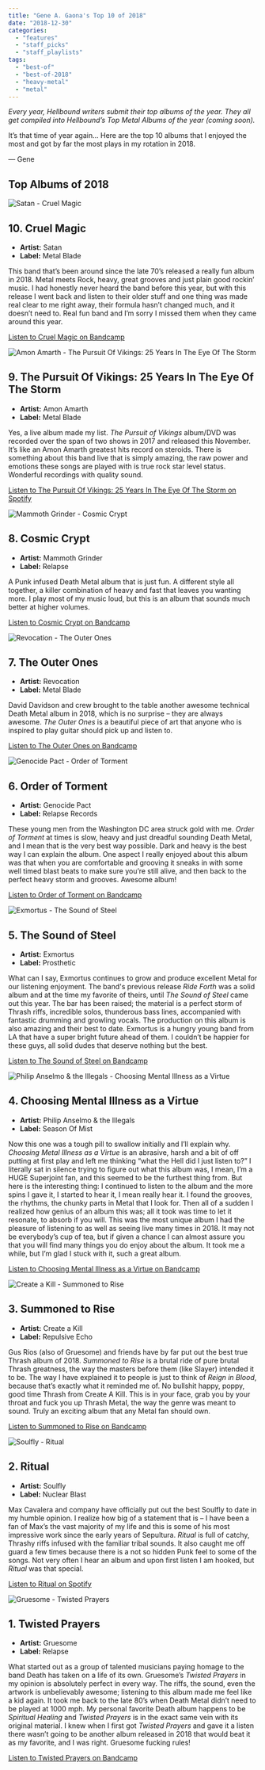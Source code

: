 ```yaml
---
title: "Gene A. Gaona's Top 10 of 2018"
date: "2018-12-30"
categories: 
  - "features"
  - "staff_picks"
  - "staff_playlists"
tags: 
  - "best-of"
  - "best-of-2018"
  - "heavy-metal"
  - "metal"
---
```


_Every year, Hellbound writers submit their top albums of the year. They all get compiled into Hellbound’s Top Metal Albums of the year (coming soon)._

It’s that time of year again... Here are the top 10 albums that I enjoyed the most and got by far the most plays in my rotation in 2018.

— Gene

## Top Albums of 2018

![Satan - Cruel Magic](https://res.cloudinary.com/dy8mxogvn/image/upload/c_fill,f_auto,g_center,h_540,q_auto:good,w_540/v1546035991/a2464656350_16.jpg)

## 10\. Cruel Magic

- **Artist:** Satan
- **Label:** Metal Blade

This band that’s been around since the late 70’s released a really fun album in 2018. Metal meets Rock, heavy, great grooves and just plain good rockin’ music. I had honestly never heard the band before this year, but with this release I went back and listen to their older stuff and one thing was made real clear to me right away, their formula hasn’t changed much, and it doesn’t need to. Real fun band and I’m sorry I missed them when they came around this year.

[Listen to Cruel Magic on Bandcamp](https://satanuk.bandcamp.com/album/cruel-magic)

![Amon Amarth - The Pursuit Of Vikings: 25 Years In The Eye Of The Storm](https://res.cloudinary.com/dy8mxogvn/image/upload/c_fill,f_auto,g_center,h_540,q_auto:good,w_540/v1546016600/dbb33e219f557237deaa5a909f7ba7a1bd209774.jpg)

## 9\. The Pursuit Of Vikings: 25 Years In The Eye Of The Storm

- **Artist:** Amon Amarth
- **Label:** Metal Blade

Yes, a live album made my list. _The Pursuit of Vikings_ album/DVD was recorded over the span of two shows in 2017 and released this November. It’s like an Amon Amarth greatest hits record on steroids. There is something about this band live that is simply amazing, the raw power and emotions these songs are played with is true rock star level status. Wonderful recordings with quality sound.

[Listen to The Pursuit Of Vikings: 25 Years In The Eye Of The Storm on Spotify](https://open.spotify.com/user/amonamarthband/playlist/6HfX7k7HPdWcPQ2GwetZyP?)

![Mammoth Grinder - Cosmic Crypt](https://res.cloudinary.com/dy8mxogvn/image/upload/c_fill,f_auto,g_center,h_540,q_auto:good,w_540/v1546052685/a2085311306_16.jpg)

## 8\. Cosmic Crypt

- **Artist:** Mammoth Grinder
- **Label:** Relapse

A Punk infused Death Metal album that is just fun. A different style all together, a killer combination of heavy and fast that leaves you wanting more. I play most of my music loud, but this is an album that sounds much better at higher volumes.

[Listen to Cosmic Crypt on Bandcamp](https://mammothgrinder.bandcamp.com/album/cosmic-crypt)

![Revocation - The Outer Ones](https://res.cloudinary.com/dy8mxogvn/image/upload/c_fill,f_auto,g_center,h_540,q_auto:good,w_540/v1546044009/a0179473372_16.jpg)

## 7\. The Outer Ones

- **Artist:** Revocation
- **Label:** Metal Blade

David Davidson and crew brought to the table another awesome technical Death Metal album in 2018, which is no surprise – they are always awesome. _The Outer Ones_ is a beautiful piece of art that anyone who is inspired to play guitar should pick up and listen to.

[Listen to The Outer Ones on Bandcamp](https://revocationband.bandcamp.com/album/the-outer-ones)

![Genocide Pact - Order of Torment](https://res.cloudinary.com/dy8mxogvn/image/upload/c_fill,f_auto,g_center,h_540,q_auto:good,w_540/v1546044529/a0369225891_16.jpg)

## 6\. Order of Torment

- **Artist:** Genocide Pact
- **Label:** Relapse Records

These young men from the Washington DC area struck gold with me. _Order of Torment_ at times is slow, heavy and just dreadful sounding Death Metal, and I mean that is the very best way possible. Dark and heavy is the best way I can explain the album. One aspect I really enjoyed about this album was that when you are comfortable and grooving it sneaks in with some well timed blast beats to make sure you’re still alive, and then back to the perfect heavy storm and grooves. Awesome album!

[Listen to Order of Torment on Bandcamp](https://genocidepact.bandcamp.com/album/order-of-torment)

![Exmortus - The Sound of Steel](https://res.cloudinary.com/dy8mxogvn/image/upload/c_fill,f_auto,g_center,h_540,q_auto:good,w_540/v1546053271/a3349412004_16.jpg)

## 5\. The Sound of Steel

- **Artist:** Exmortus
- **Label:** Prosthetic

What can I say, Exmortus continues to grow and produce excellent Metal for our listening enjoyment. The band's previous release _Ride Forth_ was a solid album and at the time my favorite of theirs, until _The Sound of Steel_ came out this year. The bar has been raised; the material is a perfect storm of Thrash riffs, incredible solos, thunderous bass lines, accompanied with fantastic drumming and growling vocals. The production on this album is also amazing and their best to date. Exmortus is a hungry young band from LA that have a super bright future ahead of them. I couldn’t be happier for these guys, all solid dudes that deserve nothing but the best.

[Listen to The Sound of Steel on Bandcamp](https://exmortus-official.bandcamp.com/album/the-sound-of-steel)

![Philip Anselmo & the Illegals - Choosing Mental Illness as a Virtue](https://res.cloudinary.com/dy8mxogvn/image/upload/c_fill,f_auto,g_center,h_540,q_auto:good,w_540/v1546040744/a3515791927_16.jpg)

## 4\. Choosing Mental Illness as a Virtue

- **Artist:** Philip Anselmo & the Illegals
- **Label:** Season Of Mist

Now this one was a tough pill to swallow initially and I’ll explain why. _Choosing Metal Illness as a Virtue_ is an abrasive, harsh and a bit of off putting at first play and left me thinking “what the Hell did I just listen to?” I literally sat in silence trying to figure out what this album was, I mean, I’m a HUGE Superjoint fan, and this seemed to be the furthest thing from. But here is the interesting thing: I continued to listen to the album and the more spins I gave it, I started to hear it, I mean really hear it. I found the grooves, the rhythms, the chunky parts in Metal that I look for. Then all of a sudden I realized how genius of an album this was; all it took was time to let it resonate, to absorb if you will. This was the most unique album I had the pleasure of listening to as well as seeing live many times in 2018. It may not be everybody’s cup of tea, but if given a chance I can almost assure you that you will find many things you do enjoy about the album. It took me a while, but I’m glad I stuck with it, such a great album.

[Listen to Choosing Mental Illness as a Virtue on Bandcamp](https://phaillegals.bandcamp.com/album/choosing-mental-illness-as-a-virtue)

![Create a Kill - Summoned to Rise](https://res.cloudinary.com/dy8mxogvn/image/upload/c_fill,f_auto,g_center,h_540,q_auto:good,w_540/v1546053621/a0171715351_16.jpg)

## 3\. Summoned to Rise

- **Artist:** Create a Kill
- **Label:** Repulsive Echo

Gus Rios (also of Gruesome) and friends have by far put out the best true Thrash album of 2018. _Summoned to Rise_ is a brutal ride of pure brutal Thrash greatness, the way the masters before them (like Slayer) intended it to be. The way I have explained it to people is just to think of _Reign in Blood_, because that’s exactly what it reminded me of. No bullshit happy, poppy, good time Thrash from Create A Kill. This is in your face, grab you by your throat and fuck you up Thrash Metal, the way the genre was meant to sound. Truly an exciting album that any Metal fan should own.

[Listen to Summoned to Rise on Bandcamp](https://createakill.bandcamp.com/album/summoned-to-rise)

![Soulfly - Ritual](https://res.cloudinary.com/dy8mxogvn/image/upload/c_fill,f_auto,g_center,h_540,q_auto:good,w_540/v1545934201/48734d64e6ab1b3504b4b715da89594ed41f55d7.jpg)

## 2\. Ritual

- **Artist:** Soulfly
- **Label:** Nuclear Blast

Max Cavalera and company have officially put out the best Soulfly to date in my humble opinion. I realize how big of a statement that is – I have been a fan of Max’s the vast majority of my life and this is some of his most impressive work since the early years of Sepultura. _Ritual_ is full of catchy, Thrashy riffs infused with the familiar tribal sounds. It also caught me off guard a few times because there is a not so hidden Punk feel to some of the songs. Not very often I hear an album and upon first listen I am hooked, but _Ritual_ was that special.

[Listen to Ritual on Spotify](https://open.spotify.com/album/1RGoK6BQPr4bYxS0tvrui9)

![Gruesome - Twisted Prayers](https://res.cloudinary.com/dy8mxogvn/image/upload/c_fill,f_auto,g_center,h_540,q_auto:good,w_540/v1546036736/a3854328824_16.jpg)

## 1\. Twisted Prayers

- **Artist:** Gruesome
- **Label:** Relapse

What started out as a group of talented musicians paying homage to the band Death has taken on a life of its own. Gruesome’s _Twisted Prayers_ in my opinion is absolutely perfect in every way. The riffs, the sound, even the artwork is unbelievably awesome; listening to this album made me feel like a kid again. It took me back to the late 80’s when Death Metal didn’t need to be played at 1000 mph. My personal favorite Death album happens to be _Spiritual Healing_ and _Twisted Prayers_ is in the exact same vein with its original material. I knew when I first got _Twisted Prayers_ and gave it a listen there wasn’t going to be another album released in 2018 that would beat it as my favorite, and I was right. Gruesome fucking rules!

[Listen to Twisted Prayers on Bandcamp](https://gruesomedeathmetal.bandcamp.com/album/twisted-prayers)
